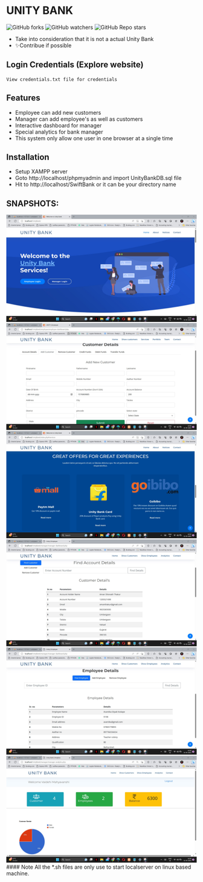 # UNITY BANK

![GitHub forks](https://img.shields.io/github/forks/viveknimbolkar/SwiftBank?style=social) ![GitHub watchers](https://img.shields.io/github/watchers/viveknimbolkar/SwiftBank?style=social) ![GitHub Repo stars](https://img.shields.io/github/stars/viveknimbolkar/SwiftBank?style=plastic)


- Take into consideration that it is not a actual Unity Bank 
- ✨Contribue if possible

## Login Credentials (Explore website)
    View credentials.txt file for credentials

## Features

- Employee can add new customers
- Manager can add employee's as well as customers
- Interactive dashboard for manager
- Special analytics for bank manager
- This system only allow one user in one browser at a single time


## Installation

- Setup XAMPP server
- Goto http://localhost/phpmyadmin and import UnityBankDB.sql file
- Hit to http://localhost/SwiftBank or it can be your directory name

## SNAPSHOTS: 
<img src="https://github.com/Vaidehii28/UnityBank/blob/main/images/1.jpg">
<br>
<img src="https://github.com/Vaidehii28/UnityBank/blob/main/images/2.jpg">
<br>
<img src="https://github.com/Vaidehii28/UnityBank/blob/main/images/3.jpg">
<br>
<img src="https://github.com/Vaidehii28/UnityBank/blob/main/images/4.jpg">
<br>
<img src="https://github.com/Vaidehii28/UnityBank/blob/main/images/5.jpg">
<br>
<img src="https://github.com/Vaidehii28/UnityBank/blob/main/images/6.jpg">
<br>
#### Note
All the *.sh files are only use to start localserver on linux based machine.
